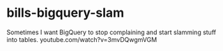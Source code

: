 # bills-bigquery-slam
Sometimes I want BigQuery to stop complaining and start slamming stuff into tables. youtube.com/watch?v=3mvDQwgmVGM


